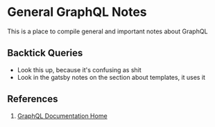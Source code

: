 # General GraphQL Notes
This is a place to compile general and important notes about GraphQL

## Backtick Queries
- Look this up, because it's confusing as shit
- Look in the gatsby notes on the section about templates, it uses it


## References
[1]: http://graphql.org/learn/ "GraphQL Documentation Home"

1. [GraphQL Documentation Home][1]
